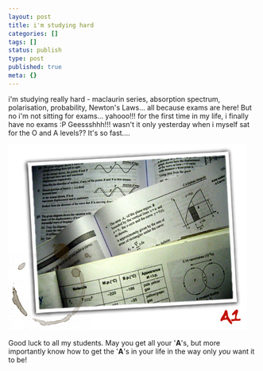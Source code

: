 ```yaml
---
layout: post
title: i'm studying hard
categories: []
tags: []
status: publish
type: post
published: true
meta: {}
---
```

i'm studying really hard - maclaurin series, absorption spectrum, polarisation, probability, Newton's Laws... all because exams are here! But no i'm not sitting for exams... yahooo!!! for the first time in my life, i finally have no exams :P Geessshhh!!! wasn't it only yesterday when i myself sat for the O and A levels?? It's so fast....

![](/img/tutoring_324897508937.jpg)

Good luck to all my students. May you get all your '**A**'s, but more importantly know how to get the '**A**'s in your life in the way only _you_ want it to be!
